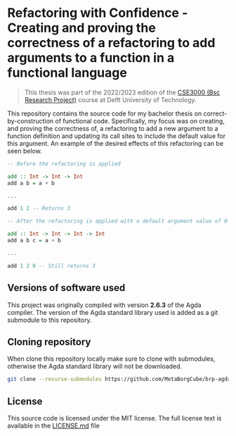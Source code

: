 # Refactoring with Confidence - Creating and proving the correctness of a refactoring to add arguments to a function in a functional language 

> This thesis was part of the 2022/2023 edition of the
[CSE3000 (Bsc Research Project)](https://cse3000-research-project.github.io/2023/Q4)
course at Delft University of Technology.

This repository contains the source code for my bachelor thesis on
correct-by-construction of functional code. Specifically, my focus was on creating,
and proving the correctness of, a refactoring to add a new argument to a function
definition and updating its call sites to include the default value for this
argument. An example of the desired effects of this refactoring can be seen
below.


```haskell
-- Before the refactoring is applied

add :: Int -> Int -> Int
add a b = a + b

...

add 1 2 -- Returns 3

-- After the refactoring is applied with a default argument value of 0

add :: Int -> Int -> Int -> Int
add a b c = a + b

...

add 1 2 0 -- Still returns 3
```

## Versions of software used
This project was originally compiled with version **2.6.3** of the Agda compiler.
The version of the Agda standard library used is added as a git submodule to this
repository.

## Cloning repository
When clone this repository locally make sure to clone with submodules, otherwise
the Agda standard library will not be downloaded.
```bash
git clone --recurse-submodules https://github.com/MetaBorgCube/brp-agda-refactoring-khstruik.git
```

## License
This source code is licensed under the MIT license. The full license text is
available in the [LICENSE.md](https://github.com/MetaBorgCube/brp-agda-refactoring-khstruik/LICENSE.md) file


